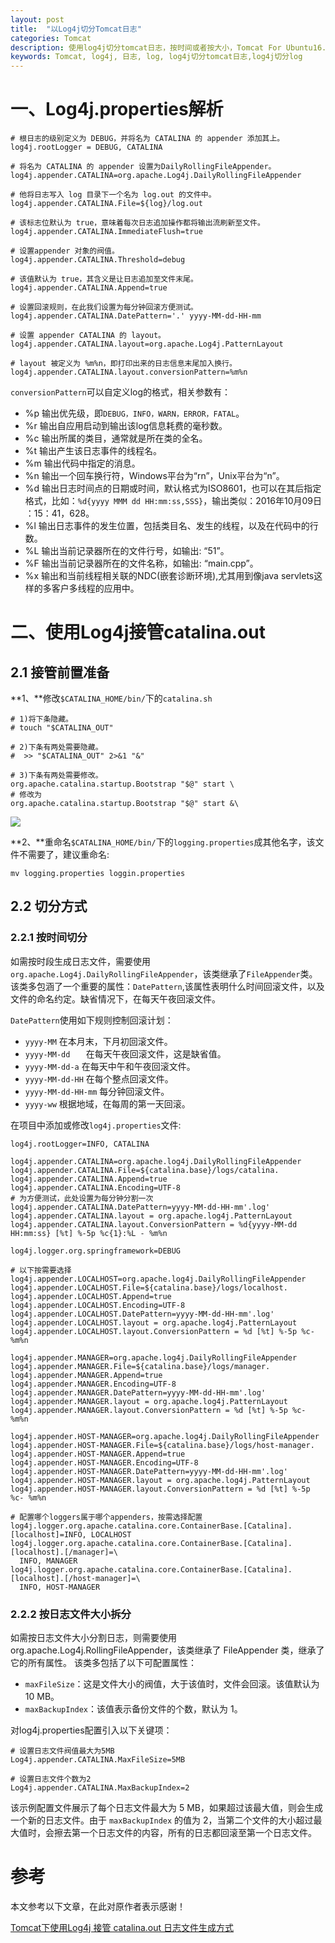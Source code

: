 ```yaml
---
layout: post
title:  "以Log4j切分Tomcat日志"
categories: Tomcat
description: 使用log4j切分tomcat日志，按时间或者按大小，Tomcat For Ubuntu16.04。
keywords: Tomcat, log4j, 日志, log, log4j切分tomcat日志,log4j切分log
---
```


# 一、Log4j.properties解析 #

```properties  
# 根日志的级别定义为 DEBUG，并将名为 CATALINA 的 appender 添加其上。
log4j.rootLogger = DEBUG, CATALINA

# 将名为 CATALINA 的 appender 设置为DailyRollingFileAppender。
log4j.appender.CATALINA=org.apache.Log4j.DailyRollingFileAppender

# 他将日志写入 log 目录下一个名为 log.out 的文件中。
log4j.appender.CATALINA.File=${log}/log.out

# 该标志位默认为 true，意味着每次日志追加操作都将输出流刷新至文件。
log4j.appender.CATALINA.ImmediateFlush=true

# 设置appender 对象的阀值。
log4j.appender.CATALINA.Threshold=debug

# 该值默认为 true，其含义是让日志追加至文件末尾。
log4j.appender.CATALINA.Append=true

# 设置回滚规则，在此我们设置为每分钟回滚方便测试。
log4j.appender.CATALINA.DatePattern='.' yyyy-MM-dd-HH-mm

# 设置 appender CATALINA 的 layout。
log4j.appender.CATALINA.layout=org.apache.Log4j.PatternLayout

# layout 被定义为 %m%n，即打印出来的日志信息末尾加入换行。
log4j.appender.CATALINA.layout.conversionPattern=%m%n

```

`conversionPattern`可以自定义log的格式，相关参数有：

- %p 输出优先级，即`DEBUG，INFO，WARN，ERROR，FATAL`。
- %r 输出自应用启动到输出该log信息耗费的毫秒数。
- %c 输出所属的类目，通常就是所在类的全名。
- %t 输出产生该日志事件的线程名。
- %m 输出代码中指定的消息。
- %n 输出一个回车换行符，Windows平台为“rn”，Unix平台为“n”。
- %d 输出日志时间点的日期或时间，默认格式为ISO8601，也可以在其后指定格式，比如：`%d{yyyy MMM dd HH:mm:ss,SSS}`，输出类似：2016年10月09日 ：15：41，628。
- %l 输出日志事件的发生位置，包括类目名、发生的线程，以及在代码中的行数。
- %L 输出当前记录器所在的文件行号，如输出: “51”。
- %F 输出当前记录器所在的文件名称，如输出: “main.cpp”。
- %x 输出和当前线程相关联的NDC(嵌套诊断环境),尤其用到像java servlets这样的多客户多线程的应用中。


# 二、使用Log4j接管catalina.out #

## 2.1 接管前置准备 ##

**1、**修改`$CATALINA_HOME/bin/`下的`catalina.sh`

```
# 1)将下条隐藏。
# touch "$CATALINA_OUT"

# 2)下条有两处需要隐藏。
#  >> "$CATALINA_OUT" 2>&1 "&"

# 3)下条有两处需要修改。
org.apache.catalina.startup.Bootstrap "$@" start \
# 修改为
org.apache.catalina.startup.Bootstrap "$@" start &\

```

![](http://i.imgur.com/syYTpXt.png)


**2、**重命名`$CATALINA_HOME/bin/`下的`logging.properties`成其他名字，该文件不需要了，建议重命名:

```
mv logging.properties loggin.properties
```

## 2.2 切分方式 ##

### 2.2.1 按时间切分 ###

如需按时段生成日志文件，需要使用`org.apache.Log4j.DailyRollingFileAppender`，该类继承了`FileAppender`类。该类多包涵了一个重要的属性：`DatePattern`,该属性表明什么时间回滚文件，以及文件的命名约定。缺省情况下，在每天午夜回滚文件。

`DatePattern`使用如下规则控制回滚计划：

- `yyyy-MM`				在本月末，下月初回滚文件。
- `yyyy-MM-dd	`		在每天午夜回滚文件，这是缺省值。
- `yyyy-MM-dd-a`			在每天中午和午夜回滚文件。
- `yyyy-MM-dd-HH`		在每个整点回滚文件。
- `yyyy-MM-dd-HH-mm`		每分钟回滚文件。
- `yyyy-ww`				根据地域，在每周的第一天回滚。

在项目中添加或修改`log4j.properties`文件:

```properties
log4j.rootLogger=INFO, CATALINA

log4j.appender.CATALINA=org.apache.log4j.DailyRollingFileAppender
log4j.appender.CATALINA.File=${catalina.base}/logs/catalina.
log4j.appender.CATALINA.Append=true
log4j.appender.CATALINA.Encoding=UTF-8
# 为方便测试，此处设置为每分钟分割一次
log4j.appender.CATALINA.DatePattern=yyyy-MM-dd-HH-mm'.log'
log4j.appender.CATALINA.layout = org.apache.log4j.PatternLayout
log4j.appender.CATALINA.layout.ConversionPattern = %d{yyyy-MM-dd HH:mm:ss} [%t] %-5p %c{1}:%L - %m%n

log4j.logger.org.springframework=DEBUG

# 以下按需要选择
log4j.appender.LOCALHOST=org.apache.log4j.DailyRollingFileAppender
log4j.appender.LOCALHOST.File=${catalina.base}/logs/localhost.
log4j.appender.LOCALHOST.Append=true
log4j.appender.LOCALHOST.Encoding=UTF-8
log4j.appender.LOCALHOST.DatePattern=yyyy-MM-dd-HH-mm'.log'
log4j.appender.LOCALHOST.layout = org.apache.log4j.PatternLayout
log4j.appender.LOCALHOST.layout.ConversionPattern = %d [%t] %-5p %c- %m%n

log4j.appender.MANAGER=org.apache.log4j.DailyRollingFileAppender
log4j.appender.MANAGER.File=${catalina.base}/logs/manager.
log4j.appender.MANAGER.Append=true
log4j.appender.MANAGER.Encoding=UTF-8
log4j.appender.MANAGER.DatePattern=yyyy-MM-dd-HH-mm'.log'
log4j.appender.MANAGER.layout = org.apache.log4j.PatternLayout
log4j.appender.MANAGER.layout.ConversionPattern = %d [%t] %-5p %c- %m%n

log4j.appender.HOST-MANAGER=org.apache.log4j.DailyRollingFileAppender
log4j.appender.HOST-MANAGER.File=${catalina.base}/logs/host-manager.
log4j.appender.HOST-MANAGER.Append=true
log4j.appender.HOST-MANAGER.Encoding=UTF-8
log4j.appender.HOST-MANAGER.DatePattern=yyyy-MM-dd-HH-mm'.log'
log4j.appender.HOST-MANAGER.layout = org.apache.log4j.PatternLayout
log4j.appender.HOST-MANAGER.layout.ConversionPattern = %d [%t] %-5p %c- %m%n

# 配置哪个loggers属于哪个appenders，按需选择配置
log4j.logger.org.apache.catalina.core.ContainerBase.[Catalina].[localhost]=INFO, LOCALHOST
log4j.logger.org.apache.catalina.core.ContainerBase.[Catalina].[localhost].[/manager]=\
  INFO, MANAGER
log4j.logger.org.apache.catalina.core.ContainerBase.[Catalina].[localhost].[/host-manager]=\
  INFO, HOST-MANAGER

```

### 2.2.2 按日志文件大小拆分 ###

如需按日志文件大小分割日志，则需要使用 org.apache.Log4j.RollingFileAppender，该类继承了 FileAppender 类，继承了它的所有属性。
该类多包括了以下可配置属性：

- `maxFileSize`：这是文件大小的阀值，大于该值时，文件会回滚。该值默认为 10 MB。
- `maxBackupIndex`：该值表示备份文件的个数，默认为 1。

对log4j.properties配置引入以下关键项：

```properties
# 设置日志文件阀值最大为5MB
Log4j.appender.CATALINA.MaxFileSize=5MB

# 设置日志文件个数为2
Log4j.appender.CATALINA.MaxBackupIndex=2
```

该示例配置文件展示了每个日志文件最大为 5 MB，如果超过该最大值，则会生成一个新的日志文件。由于 `maxBackupIndex` 的值为 2，当第二个文件的大小超过最大值时，会擦去第一个日志文件的内容，所有的日志都回滚至第一个日志文件。

# 参考 #
本文参考以下文章，在此对原作者表示感谢！

[Tomcat下使用Log4j 接管 catalina.out 日志文件生成方式](https://my.oschina.net/jsan/blog/205669)
